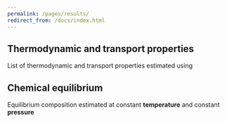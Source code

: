 ```yaml
---
permalink: /pages/results/
redirect_from: /docs/index.html
---
```



<div class="container">
    <h2 class="text-rigth"><b>Thermodynamic and transport properties</b></h2>
    <p class="text-rigth">List of thermodynamic and transport properties estimated using </p>
    <h2 class="text-rigth"><b>Chemical equilibrium</b></h2>
    <p class="text-rigth">Equilibrium composition estimated at constant <b>temperature</b> <i class="fa-regular fa-temperature-three-quarters"></i> and constant <b>pressure</b> <i class="fa-regular fa-gauge"></i></p>
</div>

<h1><i class="fa-solid fa-space-station-moon-construction"></i></h1>

